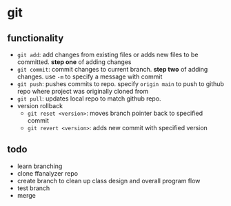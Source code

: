 # git

## functionality

* `git add`: add changes from existing files or adds new files to be committed. **step one** of adding changes
* `git commit`: commit changes to current branch. **step two** of adding changes. use `-m` to specify a message with commit
* `git push`: pushes commits to repo. specify `origin main` to push to github repo where project was originally cloned from
* `git pull`: updates local repo to match github repo.
* version rollback
    * `git reset <version>`: moves branch pointer back to specified commit
    * `git revert <version>`: adds new commit with specified version


## todo

* learn branching
* clone ffanalyzer repo
* create branch to clean up class design and overall program flow
* test branch
* merge

